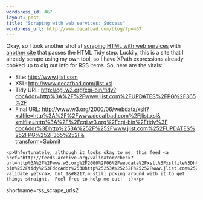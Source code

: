 ```yaml
--- 
wordpress_id: 467
layout: post
title: "Scraping with web services: Success"
wordpress_url: http://www.decafbad.com/blog/?p=467
---
```

<p>Okay, so I took another shot at <a href="http://www.decafbad.com/blog/geek/rss_scrape_urls.html">scraping <span class="caps">HTML</span> with web services</a> with <a href="http://www.jlist.com">another site</a> that passes the <span class="caps">HTML </span>Tidy step.  Luckily, this is a site that I already scrape using my own tool, so I have XPath expressions already cooked up to dig out info for <span class="caps">RSS</span> items.  So, here are the vitals:</p>


<ul>
	<li>Site: <a href="http://www.jlist.com">http://www.jlist.com</a></li>
	<li><span class="caps">XSL</span>: <a href="http://www.decafbad.com/jlist.xsl">http://www.decafbad.com/jlist.xsl</a></li>
	<li>Tidy <span class="caps">URL</span>: <a href="http://cgi.w3.org/cgi-bin/tidy?docAddr=http%3A%2F%2Fwww.jlist.com%2FUPDATES%2FPG%2F365%2F">http://cgi.w3.org/cgi-bin/tidy?<br />docAddr=http%3A%2F%2Fwww.jlist.com%2FUPDATES%2FPG%2F365%2F</a></li>
	<li>Final <span class="caps">URL</span>: <a href="http://www.w3.org/2000/06/webdata/xslt?xslfile=http%3A%2F%2Fwww.decafbad.com%2Fjlist.xsl&#38;xmlfile=http%3A%2F%2Fcgi.w3.org%2Fcgi-bin%2Ftidy%3FdocAddr%3Dhttp%253A%252F%252Fwww.jlist.com%252FUPDATES%252FPG%252F365%252F&#38;transform=Submit">http://www.w3.org/2000/06/webdata/xslt?<br />xslfile=http%3A%2F%2Fwww.decafbad.com%2Fjlist.xsl&#38;<br />xmlfile=http%3A%2F%2Fcgi.w3.org%2Fcgi-bin%2Ftidy%3F<br />docAddr%3Dhttp%253A%252F%252Fwww.jlist.com%252FUPDATES%252FPG%252F365%252F&#38;<br />transform=Submit</a></li>
</ul>

	<p>Unfortunately, although it looks okay to me, this feed <a href="http://feeds.archive.org/validator/check?url=http%3A%2F%2Fwww.w3.org%2F2000%2F06%2Fwebdata%2Fxslt%3Fxslfile%3Dhttp%253A%252F%252Fwww.decafbad.com%252Fjlist.xsl%26xmlfile%3Dhttp%253A%252F%252Fcgi.w3.org%252Fcgi-bin%252Ftidy%253FdocAddr%253Dhttp%25253A%25252F%25252Fwww.jlist.com%25252FUPDATES%25252FPG%25252F365%25252F%26transform%3DSubmit">doesn&#8217;t validate yet</a>, but I&#8217;m still poking around with it to get things straight.  Feel free to help me out!  :)</p>
<!--more-->
shortname=rss_scrape_urls2
